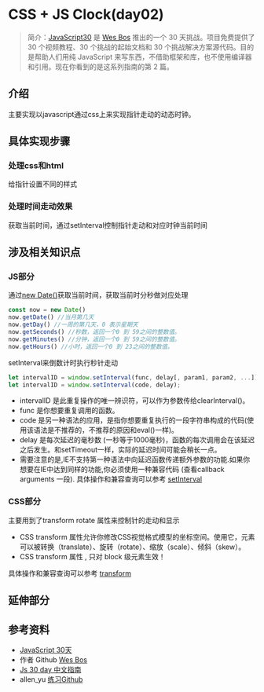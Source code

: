 # CSS + JS Clock(day02)
> 简介：[JavaScript30](https://javascript30.com) 是 [Wes Bos](https://github.com/wesbos) 推出的一个 30 天挑战。项目免费提供了 30 个视频教程、30 个挑战的起始文档和 30 个挑战解决方案源代码。目的是帮助人们用纯 JavaScript 来写东西，不借助框架和库，也不使用编译器和引用。现在你看到的是这系列指南的第 2 篇。

## 介绍
主要实现以javascript通过css上来实现指针走动的动态时钟。

## 具体实现步骤

### 处理css和html
给指针设置不同的样式

### 处理时间走动效果
获取当前时间，通过setInterval控制指针走动和对应时钟当前时间

## 涉及相关知识点

### JS部分
通过[new Date()]()获取当前时间，获取当前时分秒做对应处理
```js
const now = new Date()
now.getDate() //当月第几天
now.getDay() //一周的第几天，0 表示星期天
now.getSeconds() //秒数，返回一个0 到 59之间的整数值。
now.getMinutes() //分钟，返回一个0 到 59之间的整数值。
now.getHours() //小时，返回一个0 到 23之间的整数值。
```
setInterval来倒数计时执行秒针走动
```js
let intervalID = window.setInterval(func, delay[, param1, param2, ...]);
let intervalID = window.setInterval(code, delay);
```
* intervalID 是此重复操作的唯一辨识符，可以作为参数传给clearInterval()。
* func 是你想要重复调用的函数。
* code 是另一种语法的应用，是指你想要重复执行的一段字符串构成的代码(使用该语法是不推荐的，不推荐的原因和eval()一样)。
* delay 是每次延迟的毫秒数 (一秒等于1000毫秒)，函数的每次调用会在该延迟之后发生。和setTimeout一样，实际的延迟时间可能会稍长一点。
* 需要注意的是,IE不支持第一种语法中向延迟函数传递额外参数的功能.如果你想要在IE中达到同样的功能,你必须使用一种兼容代码 (查看callback arguments 一段).
具体操作和兼容查询可以参考 [setInterval](https://developer.mozilla.org/zh-CN/docs/Web/API/Window/setInterval)
### CSS部分
主要用到了transform rotate 属性来控制针的走动和显示
* CSS transform 属性允许你修改CSS视觉格式模型的坐标空间。使用它，元素可以被转换（translate）、旋转（rotate）、缩放（scale）、倾斜（skew）。 
* CSS transform 属性 , 只对 block 级元素生效！

具体操作和兼容查询可以参考 [transform](https://developer.mozilla.org/zh-CN/docs/Web/CSS/transform)

## 延伸部分

## 参考资料
* [JavaScript 30天](https://javascript30.com/)
* 作者 Github [Wes Bos](https://github.com/wesbos)
* [Js 30 day 中文指南](https://github.com/soyaine/JavaScript30)
* allen_yu [练习Github](https://github.com/shunnien/JavaScript30day)